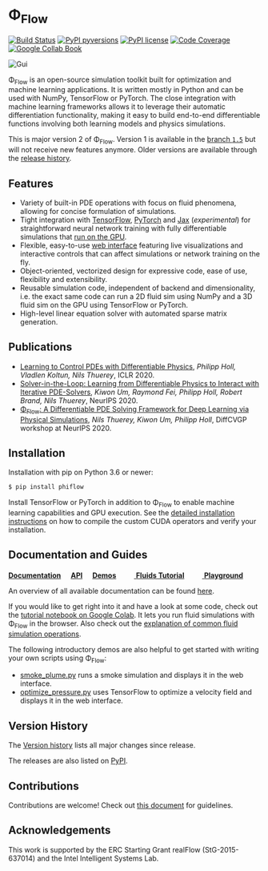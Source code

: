 # Φ<sub>Flow</sub>

[![Build Status](https://travis-ci.com/tum-pbs/PhiFlow.svg?token=8vG2QPsZzeswTApmkekH&branch=master)](https://travis-ci.com/tum-pbs/PhiFlow)
[![PyPI pyversions](https://img.shields.io/pypi/pyversions/phiflow.svg)](https://pypi.org/project/phiflow/)
[![PyPI license](https://img.shields.io/pypi/l/phiflow.svg)](https://pypi.org/project/phiflow/)
[![Code Coverage](https://codecov.io/gh/tum-pbs/PhiFlow/branch/develop/graph/badge.svg)](https://codecov.io/gh/tum-pbs/PhiFlow/branch/develop/)
[![Google Collab Book](https://colab.research.google.com/assets/colab-badge.svg)](https://colab.research.google.com/drive/1LNPpHoZSTNN1L1Jt9MjLZ0r3Ejg0u7hY#offline=true&sandboxMode=true)

![Gui](https://tum-pbs.github.io/PhiFlow/figures/WebInterface.png)

Φ<sub>Flow</sub> is an open-source simulation toolkit built for optimization and machine learning applications.
It is written mostly in Python and can be used with NumPy, TensorFlow or PyTorch.
The close integration with machine learning frameworks allows it to leverage their automatic differentiation functionality,
making it easy to build end-to-end differentiable functions involving both learning models and physics simulations.

This is major version 2 of Φ<sub>Flow</sub>.
Version 1 is available in the [branch `1.5`](https://github.com/tum-pbs/PhiFlow/tree/1.5) but will not receive new features anymore.
Older versions are available through the [release history](https://github.com/tum-pbs/PhiFlow/releases).

## Features

* Variety of built-in PDE operations with focus on fluid phenomena, allowing for concise formulation of simulations.
* Tight integration with [TensorFlow](https://www.tensorflow.org/), [PyTorch](https://pytorch.org/) and [Jax](https://github.com/google/jax) (*experimental*) for straightforward neural network training with fully differentiable simulations that [run on the GPU](https://tum-pbs.github.io/PhiFlow/GPU_Execution.html#enabling-gpu-execution).
* Flexible, easy-to-use [web interface](https://tum-pbs.github.io/PhiFlow/Web_Interface.html) featuring live visualizations and interactive controls that can affect simulations or network training on the fly.
* Object-oriented, vectorized design for expressive code, ease of use, flexibility and extensibility.
* Reusable simulation code, independent of backend and dimensionality, i.e. the exact same code can run a 2D fluid sim using NumPy and a 3D fluid sim on the GPU using TensorFlow or PyTorch.
* High-level linear equation solver with automated sparse matrix generation.

## Publications

* [Learning to Control PDEs with Differentiable Physics](https://ge.in.tum.de/publications/2020-iclr-holl/), *Philipp Holl, Vladlen Koltun, Nils Thuerey*, ICLR 2020.
* [Solver-in-the-Loop: Learning from Differentiable Physics to Interact with Iterative PDE-Solvers](https://arxiv.org/abs/2007.00016), *Kiwon Um, Raymond Fei, Philipp Holl, Robert Brand, Nils Thuerey*, NeurIPS 2020.
* [Φ<sub>Flow</sub>: A Differentiable PDE Solving Framework for Deep Learning via Physical Simulations](https://montrealrobotics.ca/diffcvgp/), *Nils Thuerey, Kiwon Um, Philipp Holl*, DiffCVGP workshop at NeurIPS 2020.

## Installation

Installation with pip on Python 3.6 or newer:
``` bash
$ pip install phiflow
```
Install TensorFlow or PyTorch in addition to Φ<sub>Flow</sub> to enable machine learning capabilities and GPU execution.
See the [detailed installation instructions](https://tum-pbs.github.io/PhiFlow/Installation_Instructions.html) on how to compile the custom CUDA operators and verify your installation.

## Documentation and Guides
[**Documentation**](https://tum-pbs.github.io/PhiFlow/)
&nbsp;&nbsp;&nbsp; [**API**](https://tum-pbs.github.io/PhiFlow/phi/)
&nbsp;&nbsp;&nbsp; [**Demos**](https://github.com/tum-pbs/PhiFlow/tree/develop/demos)
&nbsp;&nbsp;&nbsp; [<img src="https://www.tensorflow.org/images/colab_logo_32px.png" height=16> **Fluids Tutorial**](https://colab.research.google.com/drive/1LNPpHoZSTNN1L1Jt9MjLZ0r3Ejg0u7hY#offline=true&sandboxMode=true)
&nbsp;&nbsp;&nbsp; [<img src="https://www.tensorflow.org/images/colab_logo_32px.png" height=16> **Playground**](https://colab.research.google.com/drive/1zBlQbmNguRt-Vt332YvdTqlV4DBcus2S#offline=true&sandboxMode=true)

An overview of all available documentation can be found [here](https://tum-pbs.github.io/PhiFlow/).

If you would like to get right into it and have a look at some code, check out the
[tutorial notebook on Google Colab](https://colab.research.google.com/drive/1LNPpHoZSTNN1L1Jt9MjLZ0r3Ejg0u7hY#offline=true&sandboxMode=true).
It lets you run fluid simulations with Φ<sub>Flow</sub> in the browser.
Also check out the [explanation of common fluid simulation operations](https://tum-pbs.github.io/PhiFlow/Fluid_Simulation.html).

The following introductory demos are also helpful to get started with writing your own scripts using Φ<sub>Flow</sub>:

* [smoke_plume.py](demos/smoke_plume.py) runs a smoke simulation and displays it in the web interface.
* [optimize_pressure.py](demos/differentiate_pressure.py) uses TensorFlow to optimize a velocity field and displays it in the web interface.

## Version History

The [Version history](https://github.com/tum-pbs/PhiFlow/releases) lists all major changes since release.

The releases are also listed on [PyPI](https://pypi.org/project/phiflow/).

## Contributions

Contributions are welcome! Check out [this document](CONTRIBUTING.md) for guidelines.

## Acknowledgements

This work is supported by the ERC Starting Grant realFlow (StG-2015-637014) and the Intel Intelligent Systems Lab.
